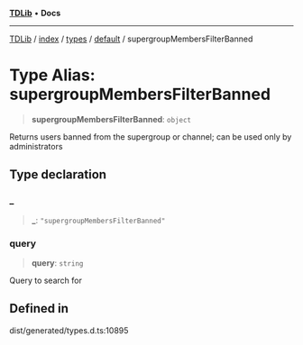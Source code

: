 [**TDLib**](../../../../../../README.md) • **Docs**

***

[TDLib](../../../../../../modules.md) / [index](../../../../../README.md) / [types](../../../README.md) / [default](../README.md) / supergroupMembersFilterBanned

# Type Alias: supergroupMembersFilterBanned

> **supergroupMembersFilterBanned**: `object`

Returns users banned from the supergroup or channel; can be used only by administrators

## Type declaration

### \_

> **\_**: `"supergroupMembersFilterBanned"`

### query

> **query**: `string`

Query to search for

## Defined in

dist/generated/types.d.ts:10895
